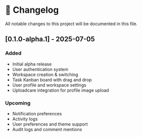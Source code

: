 # 📜 Changelog

All notable changes to this project will be documented in this file.

## [0.1.0-alpha.1] - 2025-07-05

### Added

- Initial alpha release
- User authentication system
- Workspace creation & switching
- Task Kanban board with drag and drop
- User profile and workspace settings
- Uploadcare integration for profile image upload

### Upcoming

- Notification preferences
- Activity logs
- User preferences and theme support
- Audit logs and comment mentions

